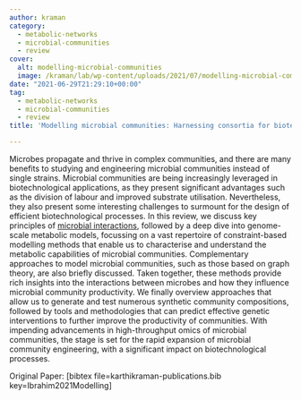 ```yaml
---
author: kraman
category:
  - metabolic-networks
  - microbial-communities
  - review
cover:
  alt: modelling-microbial-communities
  image: /kraman/lab/wp-content/uploads/2021/07/modelling-microbial-communities.jpg
date: "2021-06-29T21:29:10+00:00"
tag:
  - metabolic-networks
  - microbial-communities
  - review
title: 'Modelling microbial communities: Harnessing consortia for biotechnological applications'

---
```

Microbes propagate and thrive in complex communities, and there are many benefits to studying and engineering microbial communities instead of single strains. Microbial communities are being increasingly leveraged in biotechnological applications, as they present significant advantages such as the division of labour and improved substrate utilisation. Nevertheless, they also present some interesting challenges to surmount for the design of efficient biotechnological processes. In this review, we discuss key principles of [microbial interactions](https://www.sciencedirect.com/topics/biochemistry-genetics-and-molecular-biology/organismal-interaction), followed by a deep dive into genome-scale metabolic models, focussing on a vast repertoire of constraint-based modelling methods that enable us to characterise and understand the metabolic capabilities of microbial communities. Complementary approaches to model microbial communities, such as those based on graph theory, are also briefly discussed. Taken together, these methods provide rich insights into the interactions between microbes and how they influence microbial community productivity. We finally overview approaches that allow us to generate and test numerous synthetic community compositions, followed by tools and methodologies that can predict effective genetic interventions to further improve the productivity of communities. With impending advancements in high-throughput omics of microbial communities, the stage is set for the rapid expansion of microbial community engineering, with a significant impact on biotechnological processes.

Original Paper: \[bibtex file=karthikraman-publications.bib key=Ibrahim2021Modelling\]
